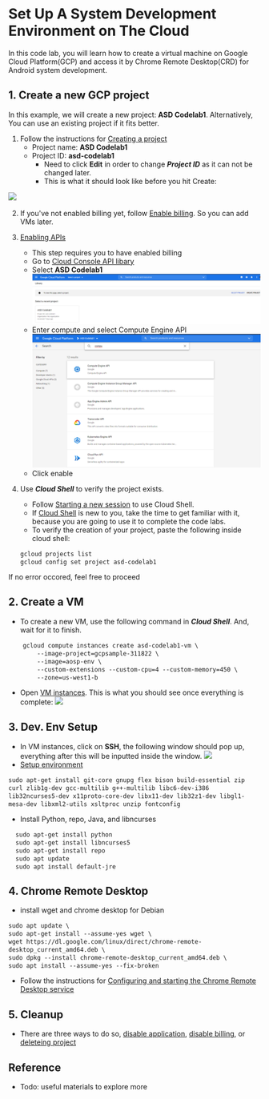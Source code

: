 # Set Up A System Development Environment on The Cloud
In this code lab, you will learn how to create a virtual machine on
Google Cloud Platform(GCP) and access it by Chrome Remote Desktop(CRD) for
Android system development.

## 1. Create a new GCP project
In this example, we will create a new project: **ASD Codelab1**.
Alternatively, You can use an existing project if it fits better.

1. Follow the instructions for [Creating a project](https://cloud.google.com/resource-manager/docs/creating-managing-projects#creating_a_project)
    - Project name: **ASD Codelab1**
    - Project ID: **asd-codelab1**
      - Need to click **Edit** in order to change ***Project ID*** as it can
    not be changed later.
      - This is what it should look like before you hit Create:

![](https://user-images.githubusercontent.com/22556115/118602389-7822e780-b767-11eb-86fd-16e1a645acf4.png)

2. If you've not enabled billing yet, follow [Enable billing](https://cloud.google.com/billing/docs/how-to/modify-project#enable_billing_for_a_project).
So you can add VMs later.

3. [Enabling APIs](https://cloud.google.com/apis/docs/getting-started#enabling_apis)
    - This step requires you to have enabled billing
    - Go to [Cloud Console API libary](https://console.cloud.google.com/apis/library?project=_&_ga=2.166883581.251529828.1621789213-1106651503.1621789213)
    - Select **ASD Codelab1**
  ![](https://raw.githubusercontent.com/Alwin-Lin/asd-codelabs/main/SelectProj.png)
    - Enter compute and select Compute Engine API
  ![](https://raw.githubusercontent.com/Alwin-Lin/asd-codelabs/main/compute.png)
    - Click enable

4. Use ***Cloud Shell*** to verify the project exists.
     - Follow [Starting a new session](https://cloud.google.com/shell/docs/using-cloud-shell#starting_a_new_session)
  to use Cloud Shell.
     - If [Cloud Shell](https://cloud.google.com/shell) is new to you, take the
  time to get familiar with it, because you are going to use it to complete
  the code labs.
    - To verify the creation of your project, paste the following inside cloud shell:
    ```
    gcloud projects list
    gcloud config set project asd-codelab1
    ```
  If no error occored, feel free to proceed
## 2. Create a VM
- To create a new VM, use the following command in ***Cloud Shell***. And, wait
for it to finish.
```
    gcloud compute instances create asd-codelab1-vm \
        --image-project=gcpsample-311822 \
        --image=aosp-env \
        --custom-extensions --custom-cpu=4 --custom-memory=450 \
        --zone=us-west1-b
```

- Open [VM instances](https://console.cloud.google.com/compute/instances). This
is what you should see once everything is complete:
![](https://user-images.githubusercontent.com/22556115/118602391-78bb7e00-b767-11eb-826b-5ae0b3e23e07.png)

## 3. Dev. Env Setup
- In VM instances, click on **SSH**, the following window should pop up, everything after this will be inputted inside the window.
![](https://user-images.githubusercontent.com/22556115/118602390-78bb7e00-b767-11eb-852d-c4645186c750.png)
-  [Setup environment](https://source.android.com/setup/build/initializing)

```
sudo apt-get install git-core gnupg flex bison build-essential zip curl zlib1g-dev gcc-multilib g++-multilib libc6-dev-i386 lib32ncurses5-dev x11proto-core-dev libx11-dev lib32z1-dev libgl1-mesa-dev libxml2-utils xsltproc unzip fontconfig
```
- Install Python, repo, Java, and libncurses
```
  sudo apt-get install python
  sudo apt-get install libncurses5
  sudo apt-get install repo
  sudo apt update
  sudo apt install default-jre
```
## 4. Chrome Remote Desktop
- install wget and chrome desktop for Debian

```
sudo apt update \
sudo apt-get install --assume-yes wget \
wget https://dl.google.com/linux/direct/chrome-remote-desktop_current_amd64.deb \
sudo dpkg --install chrome-remote-desktop_current_amd64.deb \
sudo apt install --assume-yes --fix-broken
```
- Follow the instructions for [Configuring and starting the Chrome Remote Desktop service](https://cloud.google.com/architecture/chrome-desktop-remote-on-compute-engine#configuring_and_starting_the_chrome_remote_desktop_service)

## 5. Cleanup
- There are three ways to do so, [disable application](https://cloud.google.com/appengine/docs/standard/python3/building-app/cleaning-up#disabling_your_application), [disable billing](https://cloud.google.com/appengine/docs/standard/python3/building-app/cleaning-up#disabling_billing), or [deleteing project](https://cloud.google.com/appengine/docs/standard/python3/building-app/cleaning-up#deleting_your_project)

## Reference
- Todo: useful materials to explore more
